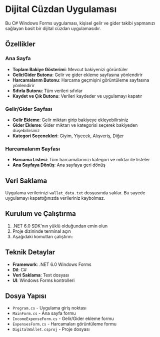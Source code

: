 # Dijital Cüzdan Uygulaması

Bu C# Windows Forms uygulaması, kişisel gelir ve gider takibi yapmanızı sağlayan basit bir dijital cüzdan uygulamasıdır.

## Özellikler

### Ana Sayfa
- **Toplam Bakiye Gösterimi**: Mevcut bakiyenizi görüntüler
- **Gelir/Gider Butonu**: Gelir ve gider ekleme sayfasına yönlendirir
- **Harcamalarım Butonu**: Harcama geçmişini görüntüleme sayfasına yönlendirir
- **Sıfırla Butonu**: Tüm verileri sıfırlar
- **Kaydet ve Çık Butonu**: Verileri kaydeder ve uygulamayı kapatır

### Gelir/Gider Sayfası
- **Gelir Ekleme**: Gelir miktarı girip bakiyeye ekleyebilirsiniz
- **Gider Ekleme**: Gider miktarı ve kategorisi seçerek bakiyeden düşebilirsiniz
- **Kategori Seçenekleri**: Giyim, Yiyecek, Alışveriş, Diğer

### Harcamalarım Sayfası
- **Harcama Listesi**: Tüm harcamalarınızı kategori ve miktar ile listeler
- **Ana Sayfaya Dönüş**: Ana sayfaya geri dönüş

## Veri Saklama
Uygulama verilerinizi `wallet_data.txt` dosyasında saklar. Bu sayede uygulamayı kapattığınızda verileriniz kaybolmaz.

## Kurulum ve Çalıştırma

1. .NET 6.0 SDK'nın yüklü olduğundan emin olun
2. Proje dizininde terminal açın
3. Aşağıdaki komutları çalıştırın:

## Teknik Detaylar

- **Framework**: .NET 6.0 Windows Forms
- **Dil**: C#
- **Veri Saklama**: Text dosyası
- **UI**: Windows Forms kontrolleri

## Dosya Yapısı

- `Program.cs` - Uygulama giriş noktası
- `MainForm.cs` - Ana sayfa formu
- `IncomeExpenseForm.cs` - Gelir/Gider ekleme formu
- `ExpensesForm.cs` - Harcamaları görüntüleme formu
- `DigitalWallet.csproj` - Proje dosyası 
